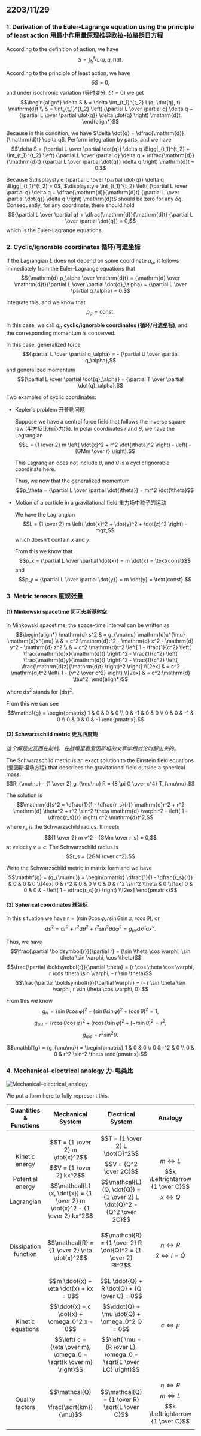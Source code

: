 ## 2203/11/29

### 1. Derivation of the Euler-Lagrange equation using the principle of least action 用最小作用量原理推导欧拉-拉格朗日方程

According to the definition of action, we have $$S = \int_{t_1}^{t_2} L(q, \dot{q}, t) \mathrm{d}t.$$

According to the principle of least action, we have $$\delta S = 0,$$ and under isochronic variation (等时变分, $\delta t = 0$) we get $$\begin{align*}
    \delta S & = \delta \int_{t_1}^{t_2} L(q, \dot{q}, t) \mathrm{d}t \\
    & = \int_{t_1}^{t_2} \left( {\partial L \over \partial q} \delta q + {\partial L \over \partial \dot{q}} \delta \dot{q} \right) \mathrm{d}t.
\end{align*}$$

Because in this condition, we have $\delta \dot{q} = \dfrac{\mathrm{d}}{\mathrm{d}t} \delta q$. Perform integration by parts, and we have $$\delta S = {\partial L \over \partial \dot{q}} \delta q \Bigg|_{t_1}^{t_2} + \int_{t_1}^{t_2} \left( {\partial L \over \partial q} \delta q + \dfrac{\mathrm{d}}{\mathrm{d}t} {\partial L \over \partial \dot{q}} \delta q \right) \mathrm{d}t = 0.$$

Because $\displaystyle {\partial L \over \partial \dot{q}} \delta q \Bigg|_{t_1}^{t_2} = 0$, $\displaystyle \int_{t_1}^{t_2} \left( {\partial L \over \partial q} \delta q + \dfrac{\mathrm{d}}{\mathrm{d}t} {\partial L \over \partial \dot{q}} \delta q \right) \mathrm{d}t$ should be zero for any $\delta q$. Consequently, for any coordinate, there should hold $${\partial L \over \partial q} + \dfrac{\mathrm{d}}{\mathrm{d}t} {\partial L \over \partial \dot{q}} = 0,$$ which is the Euler-Lagrange equations.

### 2. Cyclic/Ignorable coordinates 循环/可遗坐标

If the Lagrangian $L$ does not depend on some coordinate $q_\alpha$, it follows immediately from the Euler–Lagrange equations that $${\mathrm{d} p_\alpha \over \mathrm{d}t} = {\mathrm{d} \over \mathrm{d}t}{\partial L \over \partial \dot{q}_\alpha} = {\partial L \over \partial q_\alpha} = 0.$$

Integrate this, and we know that $$p_\alpha = \text{const}.$$

In this case, we call $q_\alpha$ **cyclic/ignorable coordinates (循环/可遗坐标)**, and the corresponding momentum is conserved.

In this case, generalized force $${\partial L \over \partial q_\alpha} = - {\partial U \over \partial q_\alpha},$$ and generalized momentum $${\partial L \over \partial \dot{q}_\alpha} = {\partial T \over \partial \dot{q}_\alpha}.$$

Two examples of cyclic coordinates:

- Kepler's problem 开普勒问题

    Suppose we have a central force field that follows the inverse square law (平方反比有心力场). In polar coordinates $r$ and $\theta$, we have the Lagrangian $$L = {1 \over 2} m \left( \dot{x}^2 + r^2 \dot{\theta}^2 \right) - \left( - {GMm \over r} \right).$$

    This Lagrangian does not include $\theta$, and $\theta$ is a cyclic/ignorable coordinate here.

    Thus, we now that the generalized momentum $$p_\theta = {\partial L \over \partial \dot{\theta}} = mr^2 \dot{\theta}$$

- Motion of a particle in a gravitational field 重力场中粒子的运动

    We have the Lagrangian $$L = {1 \over 2} m \left( \dot{x}^2 + \dot{y}^2 + \dot{z}^2 \right) - mgz,$$ which doesn't contain $x$ and $y$.

    From this we know that $$p_x = {\partial L \over \partial \dot{x}} = m \dot{x} = \text{const}$$ and $$p_y = {\partial L \over \partial \dot{y}} = m \dot{y} = \text{const}.$$

### 3. Metric tensors 度规张量

#### (1) Minkowski spacetime 闵可夫斯基时空

In Minkowski spacetime, the space-time interval can be written as $$\begin{align*}
    \mathrm{d} s^2 & = g_{\mu\nu} \mathrm{d}x^{\mu} \mathrm{d}x^{\nu} \\
    & = c^2 \mathrm{d}t^2 - \mathrm{d} x^2 - \mathrm{d} y^2 - \mathrm{d} z^2 \\
    & = c^2 \mathrm{d}t^2 \left[ 1 - \frac{1}{c^2} \left( \frac{\mathrm{d}x}{\mathrm{d}t} \right)^2 - \frac{1}{c^2} \left( \frac{\mathrm{d}y}{\mathrm{d}t} \right)^2 - \frac{1}{c^2} \left( \frac{\mathrm{d}z}{\mathrm{d}t} \right)^2 \right] \\[2ex]
    & = c^2 \mathrm{d}t^2 \left( 1 - {v^2 \over c^2} \right) \\[2ex]
    & = c^2 \mathrm{d} \tau^2,
\end{align*}$$

where $\mathrm{d} s^2$ stands for $(\mathrm{d} s)^2$.

From this we can see $$\mathbf{g} = \begin{pmatrix}
    1 & 0 & 0 & 0 \\
    0 & -1 & 0 & 0 \\
    0 & 0 & -1 & 0 \\
    0 & 0 & 0 & -1
\end{pmatrix}.$$

#### (2) Schwarzschild metric 史瓦西度规

*这个解是史瓦西在前线、在战壕里看爱因斯坦的文章学相对论时解出来的。*

The Schwarzschild metric is an exact solution to the Einstein field equations (爱因斯坦场方程) that describes the gravitational field outside a spherical mass: $$R_{\mu\nu} - {1 \over 2} g_{\mu\nu} R = {8 \pi G \over c^4} T_{\mu\nu}.$$

The solution is $$\mathrm{d}s^2 = \dfrac{1}{1 - \dfrac{r_s}{r}} \mathrm{d}r^2 + r^2 \mathrm{d} \theta^2 + r^2 \sin^2 \theta \mathrm{d} \varphi^2 - \left( 1 - \dfrac{r_s}{r} \right) c^2 \mathrm{d}t^2,$$ where $r_s$ is the Schwarzschild radius. It meets $${1 \over 2} m v^2 - {GMm \over r_s} = 0,$$ at velocity $v = c$. The Schwarzschild radius is $$r_s = {2GM \over c^2}.$$

Write the Schwarzschild metric in matrix form and we have $$\mathbf{g} = (g_{\mu\nu}) = \begin{pmatrix}
    \dfrac{1}{1 - \dfrac{r_s}{r}} & 0 & 0 & 0 \\[4ex]
    0 & r^2 & 0 & 0 \\
    0 & 0 & r^2 \sin^2 \theta & 0 \\[1ex]
    0 & 0 & 0 & - \left( 1 - \dfrac{r_s}{r} \right) \\[2ex]
\end{pmatrix}$$

#### (3) Spherical coordinates 球坐标

In this situation we have $\boldsymbol{r} = (r \sin \theta \cos \varphi, r \sin \theta \sin \varphi, r \cos \theta)$, or $$\mathrm{d} s^2 = \mathrm{d}r^2 + r^2 \mathrm{d} \theta^2 + r^2 \sin^2 \theta \mathrm{d} \varphi^2 = g_{\mu\nu} \mathrm{d}x^{\mu} \mathrm{d}x^{\nu}.$$

Thus, we have $$\frac{\partial \boldsymbol{r}}{\partial r} = (\sin \theta \cos \varphi, \sin \theta \sin \varphi, \cos \theta)$$ $$\frac{\partial \boldsymbol{r}}{\partial \theta} = (r \cos \theta \cos \varphi, r \cos \theta \sin \varphi, - r \sin \theta)$$ $$\frac{\partial \boldsymbol{r}}{\partial \varphi} = (- r \sin \theta \sin \varphi, r \sin \theta \cos \varphi, 0).$$

From this we know $$g_{rr} = (\sin \theta \cos \varphi)^2 + (\sin \theta \sin \varphi)^2 + (\cos \theta)^2 = 1,$$ $$g_{\theta \theta} = (r \cos \theta \cos \varphi)^2 + (r \cos \theta \sin \varphi)^2 + (- r \sin \theta)^2 = r^2,$$ $$g_{\varphi \varphi} = r^2 \sin^2 \theta.$$

$$\mathbf{g} = (g_{\mu\nu}) = \begin{pmatrix}
    1 & 0 & 0 \\
    0 & r^2 & 0 \\
    0 & 0 & r^2 \sin^2 \theta
\end{pmatrix}.$$

### 4. Mechanical–electrical analogy 力-电类比

![Mechanical–electrical_analogy](../assets/Mechanical–electrical_analogy.png)

We put a form here to fully represent this.

| Quantities & Functions | Mechanical System | Electrical System | Analogy |
| :--------------------: | :---------------: | :---------------: | :-----: |
| Kinetic energy <br><br> Potential energy <br><br> Lagrangian | $$T = {1 \over 2} m \dot{x}^2$$ $$V = {1 \over 2} kx^2$$ $$\mathcal{L}(x, \dot{x}) = {1 \over 2} m \dot{x}^2 - {1 \over 2} kx^2$$ | $$T = {1 \over 2} L \dot{Q}^2$$ $$V = {Q^2 \over 2C}$$ $$\mathcal{L}(Q, \dot{Q}) = {1 \over 2} L \dot{Q}^2 - {Q^2 \over 2C}$$ | $$m \Leftrightarrow L$$ $$k \Leftrightarrow {1 \over C}$$ $$x \Leftrightarrow Q$$ |
| Dissipation function | $$\mathcal{R} = {1 \over 2} \eta \dot{x}^2$$ | $$\mathcal{R} = {1 \over 2} R \dot{Q}^2 = {1 \over 2} RI^2$$ | $$\eta \Leftrightarrow R$$ $$\dot{x} \Leftrightarrow I = \dot{Q}$$ |
| Kinetic equations | $$m \ddot{x} + \eta \dot{x} + kx = 0$$ $$\ddot{x} + c \dot{x} + \omega_0^2 x = 0$$ $$\left( c = {\eta \over m}, \omega_0 = \sqrt{k \over m} \right)$$ | $$L \ddot{Q} + R \dot{Q} + {Q \over C} = 0$$ $$\ddot{Q} + \mu \dot{Q} + \omega_0^2 Q = 0$$ $$\left( \mu = {R \over L}, \omega_0 = \sqrt{1 \over LC} \right)$$ | $$c \Leftrightarrow \mu$$ |
| Quality factors | $$\mathcal{Q} = \frac{\sqrt{km}}{\mu}$$ | $$\mathcal{Q} = {1 \over R} \sqrt{L \over C}$$ | $$\eta \Leftrightarrow R$$ $$m \Leftrightarrow L$$ $$k \Leftrightarrow {1 \over C}$$ |
